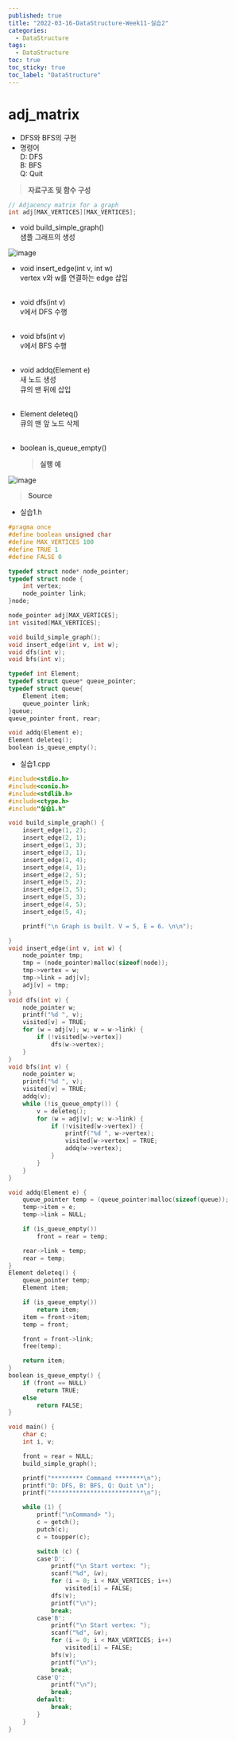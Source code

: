 ```yaml
---
published: true
title: "2022-03-16-DataStructure-Week11-실습2"
categories:
  - DataStructure
tags:
  - DataStructure
toc: true
toc_sticky: true
toc_label: "DataStructure"
---
```


# adj_matrix

- DFS와 BFS의 구현
- 명령어  
  D: DFS  
  B: BFS  
  Q: Quit

> **자료구조 및 함수 구성**

```C++
// Adjacency matrix for a graph
int adj[MAX_VERTICES][MAX_VERTICES];
```

- void build_simple_graph()  
  샘플 그래프의 생성

![image](https://github.com/222SeungHyun/222SeungHyun.github.io/blob/master/_images/%EC%9E%90%EB%A3%8C%EA%B5%AC%EC%A1%B0%EC%99%80%EC%8B%A4%EC%8A%B5-11%EC%9E%A5-%EC%8B%A4%EC%8A%B51-2.png?raw=true)

- void insert_edge(int v, int w)  
   vertex v와 w를 연결하는 edge 삽입  
  <br>
- void dfs(int v)  
  v에서 DFS 수행  
  <br>
- void bfs(int v)  
   v에서 BFS 수행  
   <br>
- void addq(Element e)  
  새 노드 생성  
  큐의 맨 뒤에 삽입  
  <br>
- Element deleteq()  
  큐의 맨 앞 노드 삭제  
  <br>
- boolean is_queue_empty()

  > **실행 예**

![image](https://github.com/222SeungHyun/222SeungHyun.github.io/blob/master/_images/%EC%9E%90%EB%A3%8C%EA%B5%AC%EC%A1%B0%EC%99%80%EC%8B%A4%EC%8A%B5-11%EC%9E%A5-%EC%8B%A4%EC%8A%B51-3.png?raw=true)

> **Source**

- 실습1.h

```C++
#pragma once
#define boolean unsigned char
#define MAX_VERTICES 100
#define TRUE 1
#define FALSE 0

typedef struct node* node_pointer;
typedef struct node {
	int vertex;
	node_pointer link;
}node;

node_pointer adj[MAX_VERTICES];
int visited[MAX_VERTICES];

void build_simple_graph();
void insert_edge(int v, int w);
void dfs(int v);
void bfs(int v);

typedef int Element;
typedef struct queue* queue_pointer;
typedef struct queue{
	Element item;
	queue_pointer link;
}queue;
queue_pointer front, rear;

void addq(Element e);
Element deleteq();
boolean is_queue_empty();
```

- 실습1.cpp

```C++
#include<stdio.h>
#include<conio.h>
#include<stdlib.h>
#include<ctype.h>
#include"실습1.h"

void build_simple_graph() {
	insert_edge(1, 2);
	insert_edge(2, 1);
	insert_edge(1, 3);
	insert_edge(3, 1);
	insert_edge(1, 4);
	insert_edge(4, 1);
	insert_edge(2, 5);
	insert_edge(5, 2);
	insert_edge(3, 5);
	insert_edge(5, 3);
	insert_edge(4, 5);
	insert_edge(5, 4);

	printf("\n Graph is built. V = 5, E = 6. \n\n");

}
void insert_edge(int v, int w) {
	node_pointer tmp;
	tmp = (node_pointer)malloc(sizeof(node));
	tmp->vertex = w;
	tmp->link = adj[v];
	adj[v] = tmp;
}
void dfs(int v) {
	node_pointer w;
	printf("%d ", v);
	visited[v] = TRUE;
	for (w = adj[v]; w; w = w->link) {
		if (!visited[w->vertex])
			dfs(w->vertex);
	}
}
void bfs(int v) {
	node_pointer w;
	printf("%d ", v);
	visited[v] = TRUE;
	addq(v);
	while (!is_queue_empty()) {
		v = deleteq();
		for (w = adj[v]; w; w->link) {
			if (!visited[w->vertex]) {
				printf("%d ", w->vertex);
				visited[w->vertex] = TRUE;
				addq(w->vertex);
			}
		}
	}
}

void addq(Element e) {
	queue_pointer temp = (queue_pointer)malloc(sizeof(queue));
	temp->item = e;
	temp->link = NULL;

	if (is_queue_empty())
		front = rear = temp;

	rear->link = temp;
	rear = temp;
}
Element deleteq() {
	queue_pointer temp;
	Element item;

	if (is_queue_empty())
		return item;
	item = front->item;
	temp = front;

	front = front->link;
	free(temp);

	return item;
}
boolean is_queue_empty() {
	if (front == NULL)
		return TRUE;
	else
		return FALSE;
}

void main() {
	char c;
	int i, v;

	front = rear = NULL;
	build_simple_graph();

	printf("********* Command ********\n");
	printf("D: DFS, B: BFS, Q: Quit \n");
	printf("**************************\n");

	while (1) {
		printf("\nCommand> ");
		c = getch();
		putch(c);
		c = toupper(c);

		switch (c) {
		case'D':
			printf("\n Start vertex: ");
			scanf("%d", &v);
			for (i = 0; i < MAX_VERTICES; i++)
				visited[i] = FALSE;
			dfs(v);
			printf("\n");
			break;
		case'B':
			printf("\n Start vertex: ");
			scanf("%d", &v);
			for (i = 0; i < MAX_VERTICES; i++)
				visited[i] = FALSE;
			bfs(v);
			printf("\n");
			break;
		case'Q':
			printf("\n");
			break;
		default:
			break;
		}
	}
}
```
